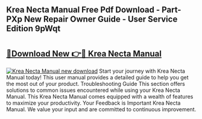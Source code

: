 ## Krea Necta Manual Free Pdf Download - Part-PXp New Repair Owner Guide - User Service Edition 9pWqt

# <h2><a href="http://bc15748.oget.top/?id=Krea+Necta+Manual">🔗Download New 👉🔴 Krea Necta Manual</a></h2>

[![Krea Necta Manual new download](https://i.imgur.com/5g1atiW.png)](http://bc15748.oget.top/?id=Krea+Necta+Manual)
Start your journey with Krea Necta Manual today! This user manual provides a detailed guide to help you get the most out of your product. Troubleshooting Guide This section offers solutions to common issues encountered while using your Krea Necta Manual. This Krea Necta Manual comes equipped with a wealth of features to maximize your productivity. Your Feedback is Important Krea Necta Manual. We value your input and are committed to continuous improvement.
